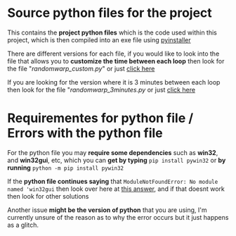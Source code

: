 # Source python files for the project

This contains the **project python files** which is the code used within this project, which is then compiled into an exe file using [pyinstaller](https://pyinstaller.org/en/stable/)

There are different versions for each file, if you would like to look into the file that allows you to **customize the time between each loop** then look for the file "*randomwarp_custom.py*" or just [click here](https://github.com/sipbuu/minecraft-infinite-dimensions/python/randomwarp_custom.py)

If you are looking for the version where it is 3 minutes between each loop then look for the file "*randomwarp_3minutes.py* or just [click here](https://github.com/sipbuu/minecraft-infinite-dimensions/python/randomwarp_3minutes.py)

# Requirementes for python file / Errors with the python file

For the python file you may **require some dependencies** such as **win32**, and **win32gui**, etc, which you can **get by typing** `pip install pywin32` or **by running** `python -m pip install pywin32`

If the **python file continues saying** that ``ModuleNotFoundError: No module named 'win32gui`` then look over here at [this answer](https://stackoverflow.com/a/72091179), and if that doesnt work then look for other solutions

Another issue **might be the version of python** that you are using, I'm currently unsure of the reason as to why the error occurs but it just happens as a glitch.
